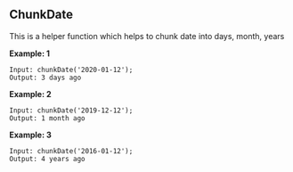 ## ChunkDate

This is a helper function which helps to chunk date into days, month, years

__Example: 1__

```
Input: chunkDate('2020-01-12');
Output: 3 days ago
```

__Example: 2__

```
Input: chunkDate('2019-12-12');
Output: 1 month ago
```


__Example: 3__

```
Input: chunkDate('2016-01-12');
Output: 4 years ago
```
